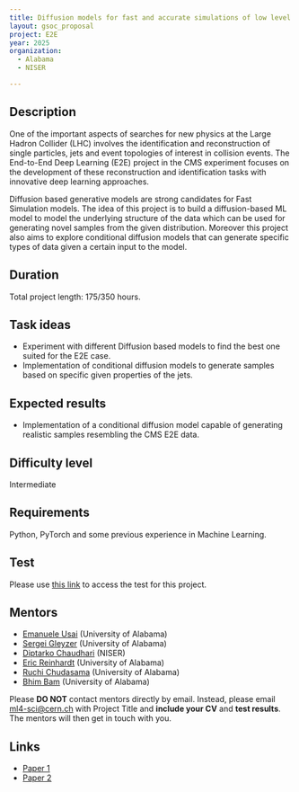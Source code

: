 ```yaml
---
title: Diffusion models for fast and accurate simulations of low level CMS experiment data.
layout: gsoc_proposal
project: E2E
year: 2025
organization:
  - Alabama
  - NISER

---
```


## Description

One of the important aspects of searches for new physics at the Large Hadron Collider (LHC) involves the identification and reconstruction of single particles, jets and event topologies of interest in collision events. The End-to-End Deep Learning (E2E) project in the CMS experiment focuses on the development of these reconstruction and identification tasks with innovative deep learning approaches.

Diffusion based generative models are strong candidates for Fast Simulation models. The idea of this project is to build a diffusion-based ML model to model the underlying structure of the data which can be used for generating novel samples from the given distribution. Moreover this project also aims to explore conditional diffusion models that can generate specific types of data given a certain input to the model.


## Duration

Total project length: 175/350 hours.

## Task ideas
 * Experiment with different Diffusion based models to find the best one suited for the E2E case.
 * Implementation of conditional diffusion models to generate samples based on specific given properties of the jets.



## Expected results
 * Implementation of a conditional diffusion model capable of generating realistic samples resembling the CMS E2E data.



## Difficulty level
Intermediate

## Requirements
Python, PyTorch and some previous experience in Machine Learning.

## Test
Please use [this link](https://docs.google.com/document/d/10tITU-OJDtaZkLmXpoCpzIM55XcV4Z_7ykS7N9tyISA/edit?usp=sharing) to access the test for this project.

## Mentors
  * [Emanuele Usai](mailto:ml4-sci@cern.ch) (University of Alabama)
  * [Sergei Gleyzer](mailto:ml4-sci@cern.ch) (University of Alabama)
  * [Diptarko Chaudhari](mailto:ml4-sci@cern.ch) (NISER)
  * [Eric Reinhardt](mailto:ml4-sci@cern.ch) (University of Alabama)
  * [Ruchi Chudasama](mailto:ml4-sci@cern.ch) (University of Alabama)
  * [Bhim Bam](mailto:ml4-sci@cern.ch) (University of Alabama)


Please **DO NOT** contact mentors directly by email. Instead, please email [ml4-sci@cern.ch](mailto:ml4-sci@cern.ch) with Project Title and **include your CV** and **test results**. The mentors will then get in touch with you.

## Links
  * [Paper 1](https://arxiv.org/abs/2302.00236)
  * [Paper 2](https://arxiv.org/abs/2104.09459)

